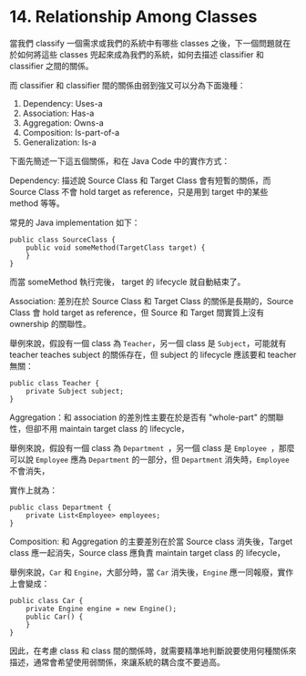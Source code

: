 # 14. Relationship Among Classes

當我們 classify 一個需求或我們的系統中有哪些 classes 之後，下一個問題就在於如何將這些 classes 兜起來成為我們的系統，如何去描述 classifier 和 classifier 之間的關係。

而 classifier 和 classifier 間的關係由弱到強又可以分為下面幾種：

1. Dependency: Uses-a
2. Association: Has-a
3. Aggregation: Owns-a
4. Composition: Is-part-of-a
5. Generalization: Is-a

下面先簡述一下這五個關係，和在 Java Code 中的實作方式：

Dependency: 描述說 Source Class 和 Target Class 會有短暫的關係，而 Source Class 不會 hold target as reference，只是用到 target 中的某些 method 等等。

常見的 Java implementation 如下：

```
public class SourceClass {
    public void someMethod(TargetClass target) {
    }
}
```

而當 someMethod 執行完後， target 的 lifecycle 就自動結束了。

Association: 差別在於 Source Class 和 Target Class 的關係是長期的，Source Class 會 hold target as reference，但 Source 和 Target 間實質上沒有 ownership 的關聯性。

舉例來說，假設有一個 class 為 ```Teacher```，另一個 class 是 ```Subject```，可能就有 teacher teaches subject 的關係存在，但 subject 的 lifecycle 應該要和 teacher 無關：

```
public class Teacher {
    private Subject subject;
}
```

Aggregation：和 association 的差別性主要在於是否有 "whole-part" 的關聯性，但卻不用 maintain target class 的 lifecycle，

舉例來說，假設有一個 class 為 ```Department ```，另一個 class 是 ```Employee ```，那麼可以說 ```Employee``` 應為 ```Department``` 的一部分，但 ```Department``` 消失時，```Employee``` 不會消失，

實作上就為：

```
public class Department {
    private List<Employee> employees;
}
```

Composition: 和 Aggregation 的主要差別在於當 Source class 消失後，Target class 應一起消失，Source class 應負責 maintain target class 的 lifecycle，

舉例來說，```Car``` 和 ```Engine```，大部分時，當 ```Car``` 消失後，```Engine``` 應一同報廢，實作上會變成：

```
public class Car {
    private Engine engine = new Engine();
    public Car() {
    }
}
```

因此，在考慮 class 和 class 間的關係時，就需要精準地判斷說要使用何種關係來描述，通常會希望使用弱關係，來讓系統的耦合度不要過高。
